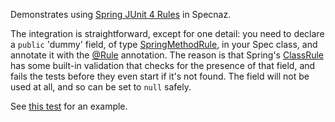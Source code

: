 Demonstrates using [Spring JUnit 4 Rules](https://docs.spring.io/spring/docs/current/spring-framework-reference/testing.html#testcontext-junit4-rules) in Specnaz.

The integration is straightforward, except for one detail:
you need to declare a `public` 'dummy' field, of type
[SpringMethodRule](https://docs.spring.io/spring/docs/current/javadoc-api/org/springframework/test/context/junit4/rules/SpringMethodRule.html),
in your Spec class,
and annotate it with the [@Rule](http://junit.org/junit4/javadoc/4.12/org/junit/Rule.html) annotation.
The reason is that Spring's [ClassRule](https://docs.spring.io/spring/docs/current/javadoc-api/org/springframework/test/context/junit4/rules/SpringClassRule.html)
has some built-in validation that checks for the presence of that field,
and fails the tests before they even start if it's not found.
The field will not be used at all, and so can be set to `null` safely.

See [this test](SpringIntegrationSpec.java) for an example.
